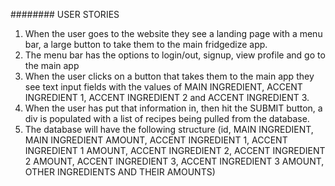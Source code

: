 ######## USER STORIES

1) When the user goes to the website they see a landing page with a menu bar, a large button to take them to the main fridgedize app.
2) The menu bar has the options to login/out, signup, view profile and go to the main app
3) When the user clicks on a button that takes them to the main app they see text input fields with the values of MAIN INGREDIENT, ACCENT INGREDIENT 1, ACCENT INGREDIENT 2 and ACCENT INGREDIENT 3.
4) When the user has put that information in, then hit the SUBMIT button, a div is populated with a list of recipes being pulled from the database.
5) The database will have the following structure (id, MAIN INGREDIENT, MAIN INGREDIENT AMOUNT, ACCENT INGREDIENT 1, ACCENT INGREDIENT 1 AMOUNT, ACCENT INGREDIENT 2, ACCENT INGREDIENT 2 AMOUNT, ACCENT INGREDIENT 3, ACCENT INGREDIENT 3 AMOUNT, OTHER INGREDIENTS AND THEIR AMOUNTS)
